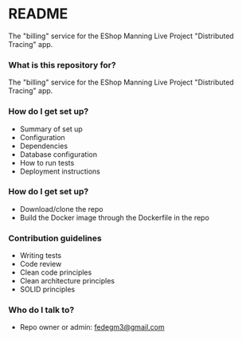 # README #

The "billing" service for the EShop Manning Live Project "Distributed Tracing" app.

### What is this repository for? ###

The "billing" service for the EShop Manning Live Project "Distributed Tracing" app.

### How do I get set up? ###

* Summary of set up
* Configuration
* Dependencies
* Database configuration
* How to run tests
* Deployment instructions

### How do I get set up? ###

* Download/clone the repo
* Build the Docker image through the Dockerfile in the repo

### Contribution guidelines ###

* Writing tests
* Code review
* Clean code principles
* Clean architecture principles
* SOLID principles

### Who do I talk to? ###

* Repo owner or admin: fedegm3@gmail.com